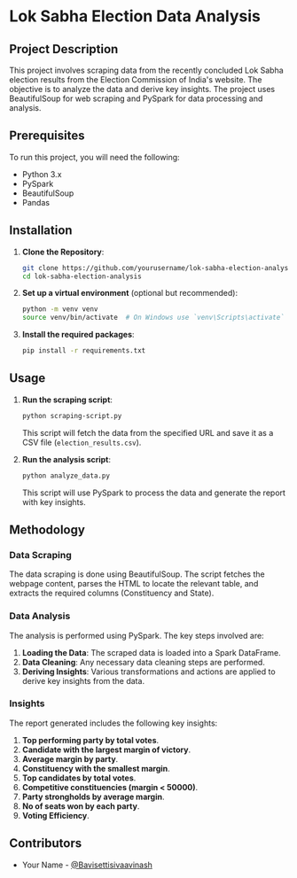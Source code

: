 # Lok Sabha Election Data Analysis

## Project Description

This project involves scraping data from the recently concluded Lok Sabha election results from the Election Commission of India's website. The objective is to analyze the data and derive key insights. The project uses BeautifulSoup for web scraping and PySpark for data processing and analysis.

## Prerequisites

To run this project, you will need the following:

- Python 3.x
- PySpark
- BeautifulSoup
- Pandas

## Installation

1. **Clone the Repository**:

    ```sh
    git clone https://github.com/yourusername/lok-sabha-election-analysis.git
    cd lok-sabha-election-analysis
    ```

2. **Set up a virtual environment** (optional but recommended):

    ```sh
    python -m venv venv
    source venv/bin/activate  # On Windows use `venv\Scripts\activate`
    ```

3. **Install the required packages**:

    ```sh
    pip install -r requirements.txt
    ```

## Usage

1. **Run the scraping script**:

    ```sh
    python scraping-script.py
    ```

    This script will fetch the data from the specified URL and save it as a CSV file (`election_results.csv`).

2. **Run the analysis script**:

    ```sh
    python analyze_data.py
    ```

    This script will use PySpark to process the data and generate the report with key insights.

## Methodology

### Data Scraping

The data scraping is done using BeautifulSoup. The script fetches the webpage content, parses the HTML to locate the relevant table, and extracts the required columns (Constituency and State).

### Data Analysis

The analysis is performed using PySpark. The key steps involved are:

1. **Loading the Data**: The scraped data is loaded into a Spark DataFrame.
2. **Data Cleaning**: Any necessary data cleaning steps are performed.
3. **Deriving Insights**: Various transformations and actions are applied to derive key insights from the data.

### Insights

The report generated includes the following key insights:

1. **Top performing party by total votes**.
2. **Candidate with the largest margin of victory**.
3. **Average margin by party**.
4. **Constituency with the smallest margin**.
5. **Top candidates by total votes**.
6. **Competitive constituencies (margin < 50000)**.
7. **Party strongholds by average margin**.
8. **No of seats won by each party**.
9. **Voting Efficiency**.

## Contributors

- Your Name - [@Bavisettisivaavinash](https://github.com/Bavisettisivaavinash)
